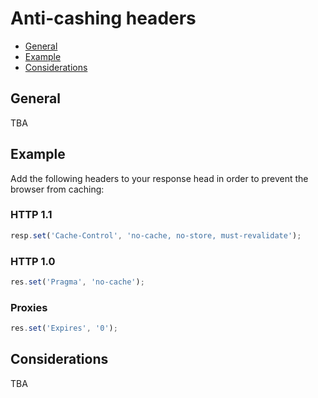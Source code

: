 # Anti-cashing headers 

- [General](#general)
- [Example](#example)
- [Considerations](#considerations)

## General
TBA

## Example
Add the following headers to your response head in order to prevent the browser from caching:

### HTTP 1.1
```js
resp.set('Cache-Control', 'no-cache, no-store, must-revalidate');
```

### HTTP 1.0
```js
res.set('Pragma', 'no-cache');
```

### Proxies
```js
res.set('Expires', '0');
```

## Considerations
TBA
